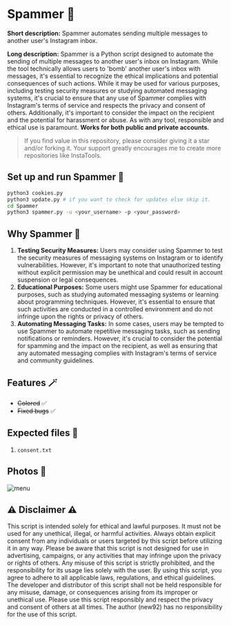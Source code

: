 # Spammer 🧨

**Short description:** Spammer automates sending multiple messages to another user's Instagram inbox.

**Long description:** Spammer is a Python script designed to automate the sending of multiple messages to another user's inbox on Instagram. While the tool technically allows users to 'bomb' another user's inbox with messages, it's essential to recognize the ethical implications and potential consequences of such actions. While it may be used for various purposes, including testing security measures or studying automated messaging systems, it's crucial to ensure that any use of Spammer complies with Instagram's terms of service and respects the privacy and consent of others. Additionally, it's important to consider the impact on the recipient and the potential for harassment or abuse. As with any tool, responsible and ethical use is paramount. **Works for both public and private accounts**.

> If you find value in this repository, please consider giving it a star and/or forking it. Your support greatly encourages me to create more repositories like InstaTools.

## Set up and run Spammer 🚀

```bash
python3 cookies.py
python3 update.py # if you want to check for updates else skip it.
cd Spammer
python3 spammer.py -u <your_username> -p <your_password>
```

## Why Spammer 🤔

1. **Testing Security Measures:** Users may consider using Spammer to test the security measures of messaging systems on Instagram or to identify vulnerabilities. However, it's important to note that unauthorized testing without explicit permission may be unethical and could result in account suspension or legal consequences.
2. **Educational Purposes:** Some users might use Spammer for educational purposes, such as studying automated messaging systems or learning about programming techniques. However, it's essential to ensure that such activities are conducted in a controlled environment and do not infringe upon the rights or privacy of others.
3. **Automating Messaging Tasks:**  In some cases, users may be tempted to use Spammer to automate repetitive messaging tasks, such as sending notifications or reminders. However, it's crucial to consider the potential for spamming and the impact on the recipient, as well as ensuring that any automated messaging complies with Instagram's terms of service and community guidelines.

## Features 🪄

- ~~Colored~~ ✅
- ~~Fixed bugs~~ ✅

## Expected files 📂

1) `consent.txt`

## Photos 📸

![menu](https://github.com/new92/InstaTools/assets/94779840/62cb1ea0-1d99-4846-ba8c-dfa76821ae16)


## ⚠️ Disclaimer ⚠️
This script is intended solely for ethical and lawful purposes. It must not be used for any unethical, illegal, or harmful activities. Always obtain explicit consent from any individuals or users targeted by this script before utilizing it in any way.
Please be aware that this script is not designed for use in advertising, campaigns, or any activities that may infringe upon the privacy or rights of others. Any misuse of this script is strictly prohibited, and the responsibility for its usage lies solely with the user.
By using this script, you agree to adhere to all applicable laws, regulations, and ethical guidelines. The developer and distributor of this script shall not be held responsible for any misuse, damage, or consequences arising from its improper or unethical use.
Please use this script responsibly and respect the privacy and consent of others at all times. The author (new92) has no responsibility for the use of this script.
